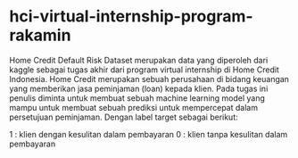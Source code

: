 # hci-virtual-internship-program-rakamin

Home Credit Default Risk Dataset merupakan data yang diperoleh dari kaggle sebagai tugas akhir dari program virtual internship di Home Credit Indonesia. Home Credit merupakan sebuah perusahaan di bidang keuangan yang memberikan jasa peminjaman (loan) kepada klien.
Pada tugas ini penulis diminta untuk membuat sebuah machine learning model yang mampu untuk membuat sebuah prediksi untuk mempercepat dalam persetujuan peminjaman. Dengan label target sebagai berikut:

1 : klien dengan kesulitan dalam pembayaran
0 : klien tanpa kesulitan dalam pembayaran



